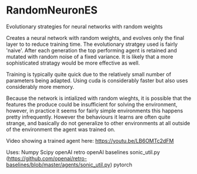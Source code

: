 # RandomNeuronES
Evolutionary strategies for neural networks with random weights

Creates a neural network with random weights, and evolves only the final layer to to reduce training time.
The evolutionary stratgey used is fairly 'naive'. After each generation the top performing agent is retained and mutated with random noise of a fixed variance. It is likely that a more sophisticated stratagy would be more effective as well.

Training is typically quite quick due to the relatively small number of parameters being adapted. Using cuda is considerably faster but also uses considerably more memory.

Because the network is intialized with random wieghts, it is possible that the features the produce could be insufficient for solving the environment, however, in practice it seems for fairly simple environments this happens pretty infrequently. However the behaviours it learns are often quite strange, and basically do not generalize to other environments at all outside of the environment the agent was trained on.

Video showing a trained agent here: https://youtu.be/LB6OMTc2dFM

Uses:
Numpy
Scipy
openAI retro
openAI baselines
sonic_util.py (https://github.com/openai/retro-baselines/blob/master/agents/sonic_util.py)
pytorch

